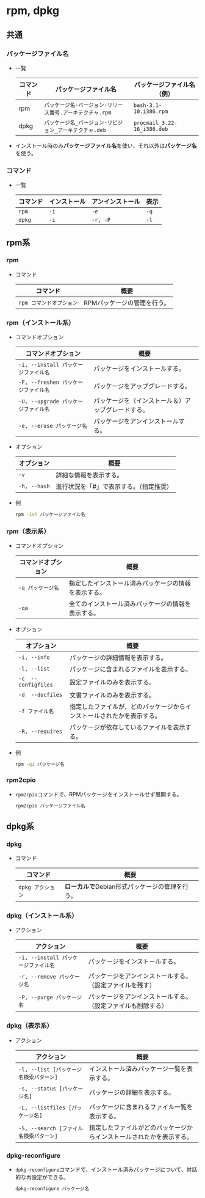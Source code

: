 # rpm, dpkg

## 共通

### パッケージファイル名

- 一覧

  | コマンド | パッケージファイル名                                      | パッケージファイル名（例）  |
  | -------- | --------------------------------------------------------- | --------------------------- |
  | rpm      | `パッケージ名-バージョン-リリース番号.アーキテクチャ.rpm` | `bash-3.1-10.i386.rpm`      |
  | dpkg     | `パッケージ名_バージョン-リビジョン_アーキテクチャ.deb`   | `procmail_3.22-16_i386.deb` |

- インストール時のみ**パッケージファイル名**を使い、それ以外は**パッケージ名**を使う。

### コマンド

- 一覧

  | コマンド | インストール | アンインストール | 表示 |
  | -------- | ------------ | ---------------- | ---- |
  | `rpm`    | `-i`         | `-e`             | `-q` |
  | `dpkg`   | `-i`         | `-r, -P`         | `-l` |

## rpm系

### rpm

- コマンド

  |コマンド|概要|
  |---|---|
  |`rpm コマンドオプション`|RPMパッケージの管理を行う。|

### rpm（インストール系）

- コマンドオプション

  | コマンドオプション                   | 概要                                               |
  | ------------------------------------ | -------------------------------------------------- |
  | `-i, --install パッケージファイル名` | パッケージをインストールする。                     |
  | `-F, --freshen パッケージファイル名` | パッケージをアップグレードする。                   |
  | `-U, --upgrade パッケージファイル名` | パッケージを（インストール＆）アップグレードする。 |
  | `-e, --erase パッケージ名`           | パッケージをアンインストールする。                 |
  
- オプション

  | オプション   | 概要                                    |
  | ------------ | --------------------------------------- |
  | `-v`         | 詳細な情報を表示する。                  |
  | `-h, --hash` | 進行状況を「#」で表示する。（指定推奨） |

- 例

  ```bash
  rpm -ivh パッケージファイル名
  ```

### rpm（表示系）

- コマンドオプション

  | コマンドオプション | 概要                                                 |
  | ------------------ | ---------------------------------------------------- |
  | `-q パッケージ名`  | 指定したインストール済みパッケージの情報を表示する。 |
  | `-qa`              | 全てのインストール済みパッケージの情報を表示する。   |

- オプション

  | オプション          | 概要                                                         |
  | ------------------- | ------------------------------------------------------------ |
  | `-i, --info`        | パッケージの詳細情報を表示する。                             |
  | `-l, --list`        | パッケージに含まれるファイルを表示する。                     |
  | `-c  --configfiles` | 設定ファイルのみを表示する。                                 |
  | `-d  --docfiles`    | 文書ファイルのみを表示する。                                 |
  | `-f ファイル名`     | 指定したファイルが、どのパッケージからインストールされたかを表示する。 |
  | `-R, --requires`    | パッケージが依存しているファイルを表示する。                 |

- 例

  ```bash
  rpm -qi パッケージ名
  ```

### rpm2cpio

- `rpm2cpio`コマンドで、RPMパッケージをインストールせず展開する。

  ```bash
  rpm2cpio パッケージファイル名
  ```

## dpkg系

### dpkg

- コマンド

  |コマンド|概要|
  |---|---|
  |`dpkg アクション`|**ローカルで**Debian形式パッケージの管理を行う。|

### dpkg（インストール系）

- アクション

  | アクション                           | 概要                                                         |
  | ------------------------------------ | ------------------------------------------------------------ |
  | `-i, --install パッケージファイル名` | パッケージをインストールする。                               |
  | `-r, --remove パッケージ名`          | パッケージをアンインストールする。（設定ファイルを残す）     |
  | `-P, --purge パッケージ名`           | パッケージをアンインストールする。（設定ファイルも削除する） |

### dpkg（表示系）

- アクション

  | アクション                              | 概要                                                         |
  | --------------------------------------- | ------------------------------------------------------------ |
  | `-l, --list [パッケージ名検索パターン]` | インストール済みパッケージ一覧を表示する。                   |
  | `-s, --status [パッケージ名]`           | パッケージの詳細を表示する。                                 |
  | `-L, --listfiles [パッケージ名]`        | パッケージに含まれるファイル一覧を表示する。                 |
  | `-S, --search [ファイル名検索パターン]` | 指定したファイルがどのパッケージからインストールされたかを表示する。 |

### dpkg-reconfigure

- `dpkg-reconfigure`コマンドで、インストール済みパッケージについて、対話的な再設定ができる。

  ```bash
  dpkg-reconfigure パッケージ名
  ```
